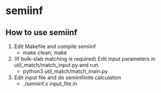 # semiinf
## How to use semiinf
1. Edit Makefile and compile semiinf
	* make clean; make
2. (If bulk-slab matching is required) Edit input parameters in util_match/match_input.py and run.
	* python3 util_match/match_main.py
3. Edit input file and do semiinfinite calculation
	* ./semiinf.x input_file.in